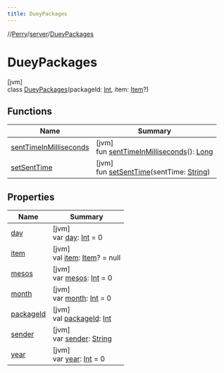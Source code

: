 ```yaml
---
title: DueyPackages
---
```

//[Perry](../../../index.html)/[server](../index.html)/[DueyPackages](index.html)



# DueyPackages



[jvm]\
class [DueyPackages](index.html)(packageId: [Int](https://kotlinlang.org/api/latest/jvm/stdlib/kotlin/-int/index.html), item: [Item](../../client.inventory/-item/index.html)?)



## Functions


| Name | Summary |
|---|---|
| [sentTimeInMilliseconds](sent-time-in-milliseconds.html) | [jvm]<br>fun [sentTimeInMilliseconds](sent-time-in-milliseconds.html)(): [Long](https://kotlinlang.org/api/latest/jvm/stdlib/kotlin/-long/index.html) |
| [setSentTime](set-sent-time.html) | [jvm]<br>fun [setSentTime](set-sent-time.html)(sentTime: [String](https://kotlinlang.org/api/latest/jvm/stdlib/kotlin/-string/index.html)) |


## Properties


| Name | Summary |
|---|---|
| [day](day.html) | [jvm]<br>var [day](day.html): [Int](https://kotlinlang.org/api/latest/jvm/stdlib/kotlin/-int/index.html) = 0 |
| [item](item.html) | [jvm]<br>val [item](item.html): [Item](../../client.inventory/-item/index.html)? = null |
| [mesos](mesos.html) | [jvm]<br>var [mesos](mesos.html): [Int](https://kotlinlang.org/api/latest/jvm/stdlib/kotlin/-int/index.html) = 0 |
| [month](month.html) | [jvm]<br>var [month](month.html): [Int](https://kotlinlang.org/api/latest/jvm/stdlib/kotlin/-int/index.html) = 0 |
| [packageId](package-id.html) | [jvm]<br>val [packageId](package-id.html): [Int](https://kotlinlang.org/api/latest/jvm/stdlib/kotlin/-int/index.html) |
| [sender](sender.html) | [jvm]<br>var [sender](sender.html): [String](https://kotlinlang.org/api/latest/jvm/stdlib/kotlin/-string/index.html) |
| [year](year.html) | [jvm]<br>var [year](year.html): [Int](https://kotlinlang.org/api/latest/jvm/stdlib/kotlin/-int/index.html) = 0 |

